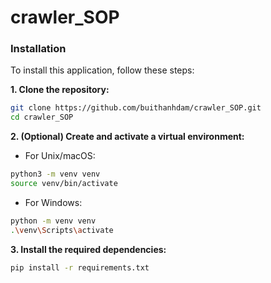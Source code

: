 # crawler_SOP
### Installation
To install this application, follow these steps:

**1. Clone the repository:**
```bash
git clone https://github.com/buithanhdam/crawler_SOP.git
cd crawler_SOP
```

**2. (Optional) Create and activate a virtual environment:**
- For Unix/macOS:
```bash
python3 -m venv venv
source venv/bin/activate
```

- For Windows:
```bash
python -m venv venv
.\venv\Scripts\activate
```

**3. Install the required dependencies:**
```bash
pip install -r requirements.txt
```